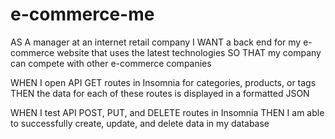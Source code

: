 # e-commerce-me

AS A manager at an internet retail company
I WANT a back end for my e-commerce website that uses the latest technologies
SO THAT my company can compete with other e-commerce companies

WHEN I open API GET routes in Insomnia for categories, products, or tags
THEN the data for each of these routes is displayed in a formatted JSON

WHEN I test API POST, PUT, and DELETE routes in Insomnia
THEN I am able to successfully create, update, and delete data in my database
